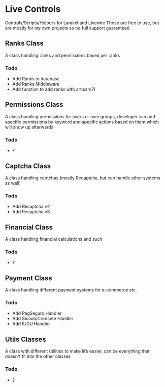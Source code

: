 # Live Controls
 Controls/Scripts/Helpers for Laravel and Livewire
 Those are free to use, but are mostly for my own projects so no full support guaranteed.

## Ranks Class
A class handling ranks and permissions based per ranks

### Todo
- Add Ranks to database
- Add Ranks Middleware
- Add function to add ranks with artisan(?)


## Permissions Class
A class handling permissions for users or user groups, developer can add specific permissions by keyword and specific actions based on them which will show up afterwards

### Todo
- ?


## Captcha Class
A class handling captchas (mostly Recaptcha, but can handle other systems as well)

### Todo
- Add Recaptcha v2
- Add Recaptcha v3


## Financial Class
A class handling financial calculations and such

### Todo
- ?


## Payment Class
A class handling different payment systems for e-commerce etc.

### Todo
- Add PagSeguro Handler
- Add Sicoob/Credsete Handler
- Add IUGU Handler


## Utils Classes
A class with different utilities to make life easier, can be everything that doesn't fit into the other classes

### Todo
- ?